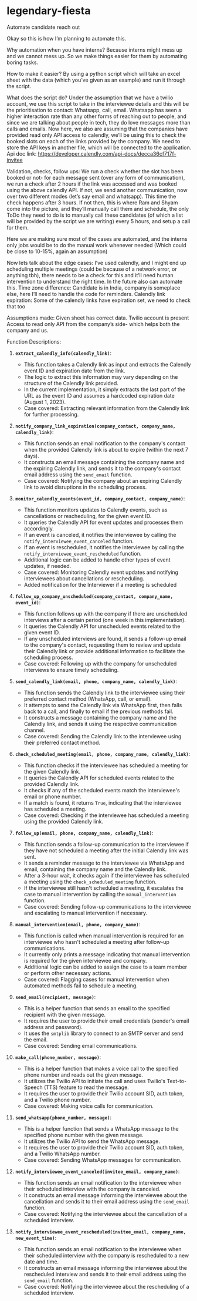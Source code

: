 # legendary-fiesta
Automate candidate reach out

Okay so this is how I’m planning to automate this.

Why automation when you have interns?
Because interns might mess up and we cannot mess up. So we make things easier for them by automating boring tasks.

How to make it easier?
By using a python script which will take an excel sheet with the data (which you’ve given as an example) and run it through the script.

What does the script do?
Under the assumption that we have a twilio account, we use this script to take in the interviewee details and this will be the prioritisation to contact: Whatsapp, call, email. Whatsapp has seen a higher interaction rate than any other forms of reaching out to people, and since we are talking about people in tech, they do love messages more than calls and emails.
Now here, we also are assuming that the companies have provided read only API access to calendly, we’ll be using this to check the booked slots on each of the links provided by the company. We need to store the API keys in another file, which will be connected to the application. Api doc link: https://developer.calendly.com/api-docs/decca36cf717f-invitee

Validation, checks, follow ups: We run a check whether the slot has been booked or not- for each message sent (over any form of communication), we run a check after 2 hours if the link was accessed and was booked using the above calendly API. If not, we send another communication, now over two different modes (let’s say email and whatsapp). This time the check happens after 3 hours. If not then, this is where Ram and Shyam come into the picture, and they’ll manually call them and schedule, the only ToDo they need to do is to manually call these candidates (of which a list will be provided by the script we are writing) every 5 hours, and setup a call for them.

Here we are making sure most of the cases are automated, and the interns only jobs would be to do the manual work whenever needed (Which could be close to 10-15%, again an assumption)

Now lets talk about the edge cases:
        I’ve used calendly, and I might end up scheduling multiple meetings (could be because of a network error, or anything tbh), there needs to be a check for this and it’ll need human intervention to understand the right time. In the future also can automate this.
        Time zone difference: Candidate is in India, company is someplace else, here I’ll need to handle the code for reminders.
        Calendly link expiration: Some of the calendly links have expiration set, we need to check that too

Assumptions made:
        Given sheet has correct data.
        Twilio account is present
        Access to read only API from the company’s side- which helps both the company and us.


Function Descriptions:


1. **`extract_calendly_info(calendly_link)`**:
   - This function takes a Calendly link as input and extracts the Calendly event ID and expiration date from the link.
   - The logic to extract this information may vary depending on the structure of the Calendly link provided.
   - In the current implementation, it simply extracts the last part of the URL as the event ID and assumes a hardcoded expiration date (August 1, 2023).
   - Case covered: Extracting relevant information from the Calendly link for further processing.

2. **`notify_company_link_expiration(company_contact, company_name, calendly_link)`**:
   - This function sends an email notification to the company's contact when the provided Calendly link is about to expire (within the next 7 days).
   - It constructs an email message containing the company name and the expiring Calendly link, and sends it to the company's contact email address using the `send_email` function.
   - Case covered: Notifying the company about an expiring Calendly link to avoid disruptions in the scheduling process.

3. **`monitor_calendly_events(event_id, company_contact, company_name)`**:
   - This function monitors updates to Calendly events, such as cancellations or rescheduling, for the given event ID.
   - It queries the Calendly API for event updates and processes them accordingly.
   - If an event is canceled, it notifies the interviewee by calling the `notify_interviewee_event_canceled` function.
   - If an event is rescheduled, it notifies the interviewee by calling the `notify_interviewee_event_rescheduled` function.
   - Additional logic can be added to handle other types of event updates, if needed.
   - Case covered: Monitoring Calendly event updates and notifying interviewees about cancellations or rescheduling.
   - Added notification for the Interviewer if a meeting is scheduled

4. **`follow_up_company_unscheduled(company_contact, company_name, event_id)`**:
   - This function follows up with the company if there are unscheduled interviews after a certain period (one week in this implementation).
   - It queries the Calendly API for unscheduled events related to the given event ID.
   - If any unscheduled interviews are found, it sends a follow-up email to the company's contact, requesting them to review and update their Calendly link or provide additional information to facilitate the scheduling process.
   - Case covered: Following up with the company for unscheduled interviews to ensure timely scheduling.

5. **`send_calendly_link(email, phone, company_name, calendly_link)`**:
   - This function sends the Calendly link to the interviewee using their preferred contact method (WhatsApp, call, or email).
   - It attempts to send the Calendly link via WhatsApp first, then falls back to a call, and finally to email if the previous methods fail.
   - It constructs a message containing the company name and the Calendly link, and sends it using the respective communication channel.
   - Case covered: Sending the Calendly link to the interviewee using their preferred contact method.

6. **`check_scheduled_meeting(email, phone, company_name, calendly_link)`**:
   - This function checks if the interviewee has scheduled a meeting for the given Calendly link.
   - It queries the Calendly API for scheduled events related to the provided Calendly link.
   - It checks if any of the scheduled events match the interviewee's email or phone number.
   - If a match is found, it returns `True`, indicating that the interviewee has scheduled a meeting.
   - Case covered: Checking if the interviewee has scheduled a meeting using the provided Calendly link.

7. **`follow_up(email, phone, company_name, calendly_link)`**:
   - This function sends a follow-up communication to the interviewee if they have not scheduled a meeting after the initial Calendly link was sent.
   - It sends a reminder message to the interviewee via WhatsApp and email, containing the company name and the Calendly link.
   - After a 3-hour wait, it checks again if the interviewee has scheduled a meeting using the `check_scheduled_meeting` function.
   - If the interviewee still hasn't scheduled a meeting, it escalates the case to manual intervention by calling the `manual_intervention` function.
   - Case covered: Sending follow-up communications to the interviewee and escalating to manual intervention if necessary.

8. **`manual_intervention(email, phone, company_name)`**:
   - This function is called when manual intervention is required for an interviewee who hasn't scheduled a meeting after follow-up communications.
   - It currently only prints a message indicating that manual intervention is required for the given interviewee and company.
   - Additional logic can be added to assign the case to a team member or perform other necessary actions.
   - Case covered: Flagging cases for manual intervention when automated methods fail to schedule a meeting.

9. **`send_email(recipient, message)`**:
   - This is a helper function that sends an email to the specified recipient with the given message.
   - It requires the user to provide their email credentials (sender's email address and password).
   - It uses the `smtplib` library to connect to an SMTP server and send the email.
   - Case covered: Sending email communications.

10. **`make_call(phone_number, message)`**:
    - This is a helper function that makes a voice call to the specified phone number and reads out the given message.
    - It utilizes the Twilio API to initiate the call and uses Twilio's Text-to-Speech (TTS) feature to read the message.
    - It requires the user to provide their Twilio account SID, auth token, and a Twilio phone number.
    - Case covered: Making voice calls for communication.

11. **`send_whatsapp(phone_number, message)`**:
    - This is a helper function that sends a WhatsApp message to the specified phone number with the given message.
    - It utilizes the Twilio API to send the WhatsApp message.
    - It requires the user to provide their Twilio account SID, auth token, and a Twilio WhatsApp number.
    - Case covered: Sending WhatsApp messages for communication.

12. **`notify_interviewee_event_canceled(invitee_email, company_name)`**:
    - This function sends an email notification to the interviewee when their scheduled interview with the company is canceled.
    - It constructs an email message informing the interviewee about the cancellation and sends it to their email address using the `send_email` function.
    - Case covered: Notifying the interviewee about the cancellation of a scheduled interview.

13. **`notify_interviewee_event_rescheduled(invitee_email, company_name, new_event_time)`**:
    - This function sends an email notification to the interviewee when their scheduled interview with the company is rescheduled to a new date and time.
    - It constructs an email message informing the interviewee about the rescheduled interview and sends it to their email address using the `send_email` function.
    - Case covered: Notifying the interviewee about the rescheduling of a scheduled interview.



